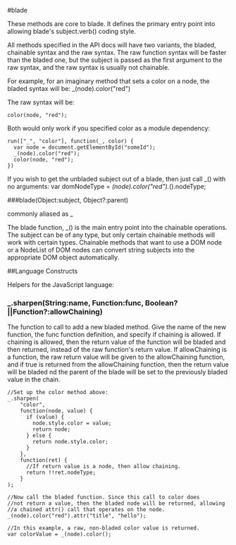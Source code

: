 #blade

These methods are core to blade. It defines the primary entry point into allowing blade's subject.verb() coding style.

All methods specified in the API docs will have two variants, the bladed, chainable syntax and the raw syntax. The raw function syntax will be faster than the bladed one, but the subject is passed as the first argument to the raw syntax, and the raw syntax is usually not chainable.

For example, for an imaginary method that sets a color on a node, the bladed syntax will be:
    _(node).color("red")

The raw syntax will be:

    color(node, "red");

Both would only work if you specified color as a module dependency:

    run(["_", "color"], function(_, color) {
      var node = document.getElementById("someId");
      _(node).color("red");
      color(node, "red");
    })

If you wish to get the unbladed subject out of a blade, then just call _() with no arguments:
    var domNodeType = _(node).color("red")._().nodeType;

###blade(Object:subject, Object?:parent)

commonly aliased as _

The blade function, _() is the main entry point into the chainable operations. The subject can be of any type, but only certain chainable methods will work with certain types. Chainable methods that want to use a DOM node or a NodeList of DOM nodes can convert string subjects into the appropriate DOM object automatically. 

##Language Constructs

Helpers for the JavaScript language:

### _.sharpen(String:name, Function:func, Boolean?||Function?:allowChaining)
The function to call to add a new bladed method. Give the name of the new function, the func function definition, and specify if chaining is allowed. If chaining is allowed, then the return value of the function will be bladed and then returned, instead of the raw function's return value. If allowChaining is a function, the raw return value will be given to the allowChaining function, and if true is returned from the allowChaining function, then the return value will be bladed nd the parent of the blade will be set to the previously bladed value in the chain.

    //Set up the color method above:
    _.sharpen(
        "color",
        function(node, value) {
          if (value) {
            node.style.color = value;
            return node;
          } else {
            return node.style.color;
          }
        },
        function(ret) {
          //If return value is a node, then allow chaining.
          return !!ret.nodeType;
        }
    );

    //Now call the bladed function. Since this call to color does
    //not return a value, then the bladed node will be returned, allowing
    //a chained attr() call that operates on the node.
    _(node).color("red").attr("title", "hello");
    
    //In this example, a raw, non-bladed color value is returned.
    var colorValue = _(node).color();

